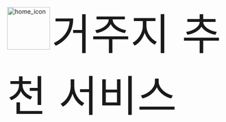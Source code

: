 <div style="display: inline;">
    <img src="https://github.com/user-attachments/assets/f521acdb-4507-4aee-8abd-ac88f80318bb" alt="home_icon" width="100" height="100">
    <span style="display: inline; font-size: 100px;">거주지 추천 서비스</span>
</div>
